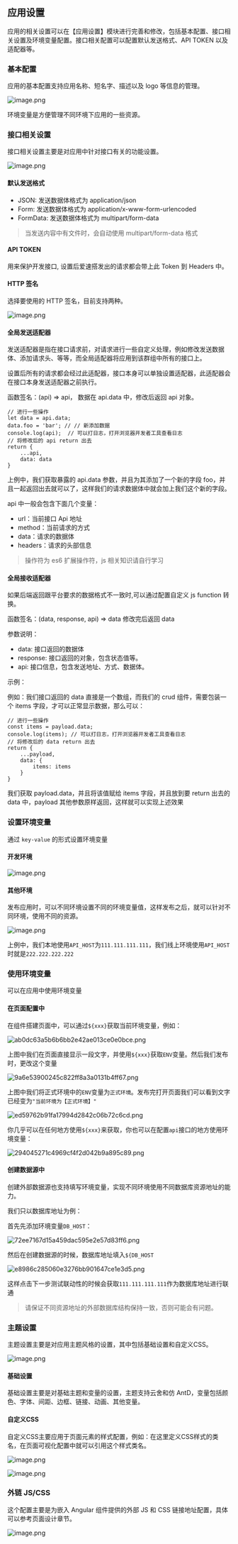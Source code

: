 ## 应用设置

应用的相关设置可以在【应用设置】模块进行完善和修改，包括基本配置、接口相关设置及环境变量配置。接口相关配置可以配置默认发送格式、API TOKEN 以及适配器等。

### 基本配置

应用的基本配置支持应用名称、短名字、描述以及 logo 等信息的管理。

![image.png](/img/应用管理/df53cd51e3c8225b8305acbe3.png)

环境变量是方便管理不同环境下应用的一些资源。

### 接口相关设置

接口相关设置主要是对应用中针对接口有关的功能设置。

![image.png](/img/应用管理/49ca161e3477d111aeacf635e.png)

#### 默认发送格式

- JSON: 发送数据体格式为 application/json
- Form: 发送数据体格式为 application/x-www-form-urlencoded
- FormData: 发送数据体格式为 multipart/form-data

> 当发送内容中有文件时，会自动使用 multipart/form-data 格式

#### API TOKEN

用来保护开发接口, 设置后爱速搭发出的请求都会带上此 Token 到 Headers 中。

#### HTTP 签名

选择要使用的 HTTP 签名，目前支持两种。

![image.png](/img/应用管理/image_3af9c29.png)

#### 全局发送适配器

发送适配器是指在接口请求前，对请求进行一些自定义处理，例如修改发送数据体、添加请求头、等等，而全局适配器将应用到该群组中所有的接口上。

设置后所有的请求都会经过此适配器，接口本身可以单独设置适配器，此适配器会在接口本身发送适配器之前执行。

函数签名：(api) => api， 数据在 api.data 中，修改后返回 api 对象。

```
// 进行一些操作
let data = api.data;
data.foo = 'bar'; // // 新添加数据
console.log(api);  // 可以打日志，打开浏览器开发者工具查看日志
// 将修改后的 api return 出去
return {
    ...api,
    data: data
}
```

上例中，我们获取暴露的 api.data 参数，并且为其添加了一个新的字段 foo，并且一起返回出去就可以了，这样我们的请求数据体中就会加上我们这个新的字段。

api 中一般会包含下面几个变量：

- url：当前接口 Api 地址
- method：当前请求的方式
- data：请求的数据体
- headers：请求的头部信息

> 操作符为 es6 扩展操作符，js 相关知识请自行学习

#### 全局接收适配器

如果后端返回跟平台要求的数据格式不一致时,可以通过配置自定义 js function 转换。

函数签名：(data, response, api) => data 修改完后返回 data

参数说明：

- data: 接口返回的数据体
- response: 接口返回的对象，包含状态值等。
- api: 接口信息，包含发送地址、方式、数据体。

示例：

例如：我们接口返回的 data 直接是一个数组，而我们的 crud 组件，需要包装一个 items 字段，才可以正常显示数据，那么可以：

```
// 进行一些操作
const items = payload.data;
console.log(items); // 可以打日志，打开浏览器开发者工具查看日志
// 将修改后的 data return 出去
return {
    ...payload,
    data: {
        items: items
    }
}
```

我们获取 payload.data，并且将该值赋给 items 字段，并且放到要 return 出去的 data 中，payload 其他参数原样返回，这样就可以实现上述效果

### 设置环境变量

通过 `key-value` 的形式设置环境变量

#### 开发环境

![image.png](/img/应用管理/c58ce1c349212f5cc1b1b2f6c.png)

#### 其他环境

发布应用时，可以不同环境设置不同的环境变量值，这样发布之后，就可以针对不同环境，使用不同的资源。

![image.png](/img/应用管理/image_14d87da.png)

上例中，我们本地使用`API_HOST`为`111.111.111.111`，我们线上环境使用`API_HOST`时就是`222.222.222.222`

### 使用环境变量

可以在应用中使用环境变量

#### 在页面配置中

在组件搭建页面中，可以通过`${xxx}`获取当前环境变量，例如：

![ab0dc63a5b6b6bb2e42ae013ce0e0bce.png](/img/应用管理/ab0dc63a5b6b6bb2e42ae013ce0e0bce_ab0dc63.png)

上图中我们在页面直接显示一段文字，并使用`${xxx}`获取`ENV`变量。然后我们发布时，更改这个变量

![9a6e53900245c822ff8a3a0131b4ff67.png](/img/应用管理/9a6e53900245c822ff8a3a0131b4ff67_9a6e539.png)

上图中我们将正式环境中的`ENV`变量为`正式环境`。发布完打开页面我们可以看到文字已经变为`"当前环境为【正式环境】"`

![ed59762b91fa17994d2842c06b72c6cd.png](/img/应用管理/ed59762b91fa17994d2842c06b72c6cd_ed59762.png)

你几乎可以在任何地方使用`${xxx}`来获取，你也可以在配置`api`接口的地方使用环境变量：

![294045271c4969cf4f2d042b9a895c89.png](/img/应用管理/294045271c4969cf4f2d042b9a895c89_2940452.png)

#### 创建数据源中

创建外部数据源也支持填写环境变量，实现不同环境使用不同数据库资源地址的能力。

我们只以数据库地址为例：

首先先添加环境变量`DB_HOST`：

![72ee7167d15a459dac595e2e57d83ff6.png](/img/应用管理/72ee7167d15a459dac595e2e57d83ff6_72ee716.png)

然后在创建数据源的时候，数据库地址填入`${DB_HOST`

![e8986c285060e3276bb901647ce1e3d5.png](/img/应用管理/e8986c285060e3276bb901647ce1e3d5_e8986c2.png)

这样点击下一步测试联动性的时候会获取`111.111.111.111`作为数据库地址进行联通

> 请保证不同资源地址的外部数据库结构保持一致，否则可能会有问题。

### 主题设置

主题设置主要是对应用主题风格的设置，其中包括基础设置和自定义CSS。

![image.png](/img/应用管理/72277e1219e74893da7472c00.png)

#### 基础设置
基础设置主要是对基础主题和变量的设置，主题支持云舍和仿 AntD，变量包括颜色、字体、间距、边框、链接、动画、其他变量。

#### 自定义CSS
自定义CSS主要应用于页面元素的样式配置，例如：在这里定义CSS样式的类名，在页面可视化配置中就可以引用这个样式类名。

![image.png](/img/应用管理/baa62ed5df6aa75c881d7c4e1.png)

![image.png](/img/应用管理/9471c5adf2c06bbcc84800106.png)

### 外链 JS/CSS
这个配置主要是为嵌入 Angular 组件提供的外部 JS 和 CSS 链接地址配置，具体可以参考页面设计章节。

![image.png](/img/页面设计/普通页面设计/angular/external-js-css.png)